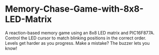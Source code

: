 # Memory-Chase-Game-with-8x8-LED-Matrix
A reaction-based memory game using an 8x8 LED matrix and PIC16F877A. Control the LED cursor to match blinking positions in the correct order. Levels get harder as you progress. Make a mistake? The buzzer lets you know!
